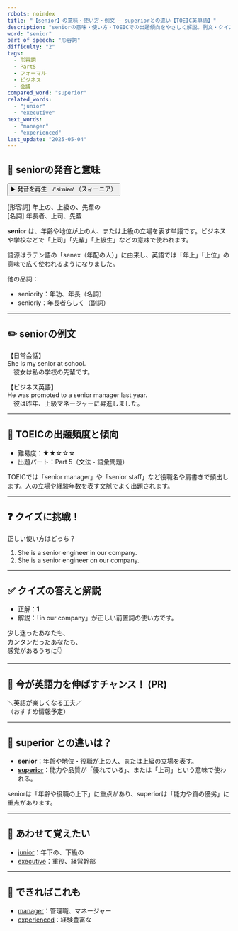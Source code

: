 ```yaml
---
robots: noindex
title: "【senior】の意味・使い方・例文 ― superiorとの違い【TOEIC英単語】"
description: "seniorの意味・使い方・TOEICでの出題傾向をやさしく解説。例文・クイズ付きでsuperiorとの違いもわかりやすく学べます。"
word: "senior"
part_of_speech: "形容詞"
difficulty: "2"
tags:
  - 形容詞
  - Part5
  - フォーマル
  - ビジネス
  - 会議
compared_word: "superior"
related_words:
  - "junior"
  - "executive"
next_words:
  - "manager"
  - "experienced"
last_update: "2025-05-04"
---
```


## 🔰 seniorの発音と意味

<button class="play-audio" onclick="playTTS('senior')">
  <span class="play-audio-main">
    ▶️ 発音を再生　/ˈsiːniər/
  </span>
  <span class="play-audio-sub">
    （スィーニア）
  </span>
</button>

[形容詞] 年上の、上級の、先輩の  
[名詞] 年長者、上司、先輩

**senior** は、年齢や地位が上の人、または上級の立場を表す単語です。ビジネスや学校などで「上司」「先輩」「上級生」などの意味で使われます。

語源はラテン語の「senex（年配の人）」に由来し、英語では「年上」「上位」の意味で広く使われるようになりました。

他の品詞：  
- seniority：年功、年長（名詞）
- seniorly：年長者らしく（副詞）

---

## ✏️ seniorの例文

【日常会話】  
She is my senior at school.  
　彼女は私の学校の先輩です。

【ビジネス英語】  
He was promoted to a senior manager last year.  
　彼は昨年、上級マネージャーに昇進しました。

---

## 🎯 TOEICの出題頻度と傾向

- 難易度：★★☆☆☆
- 出題パート：Part 5（文法・語彙問題）

TOEICでは「senior manager」や「senior staff」など役職名や肩書きで頻出します。人の立場や経験年数を表す文脈でよく出題されます。

---

## ❓ クイズに挑戦！

正しい使い方はどっち？

1. She is a senior engineer in our company.  
2. She is a senior engineer on our company.

---

## ✅ クイズの答えと解説

- 正解：**1**
- 解説：「in our company」が正しい前置詞の使い方です。

少し迷ったあなたも、  
カンタンだったあなたも、  
感覚があるうちに👇️

---

## 🚀 今が英語力を伸ばすチャンス！ (PR)

<div class="info-center">
＼英語が楽しくなる工夫／<br>  
（おすすめ情報予定）
</div>

---

## 🤔  superior との違いは？

- **senior**：年齢や地位・役職が上の人、または上級の立場を表す。
- **[superior](/word/superior/)**：能力や品質が「優れている」、または「上司」という意味で使われる。

seniorは「年齢や役職の上下」に重点があり、superiorは「能力や質の優劣」に重点があります。

---

## 🧩 あわせて覚えたい

- [junior](/word/junior/)：年下の、下級の
- [executive](/word/executive/)：重役、経営幹部

---

## 📖 できればこれも

- [manager](/word/manager/)：管理職、マネージャー
- [experienced](/word/experienced/)：経験豊富な

<!-- cvid: aid25_bid25 -->
